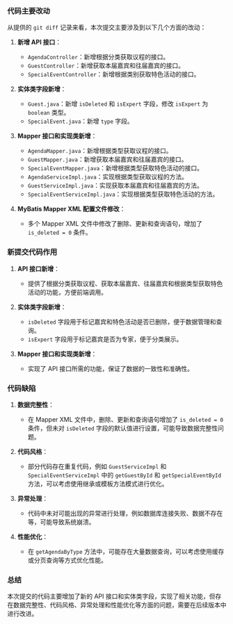### 代码主要改动

从提供的 `git diff` 记录来看，本次提交主要涉及到以下几个方面的改动：

1. **新增 API 接口**：
   - `AgendaController`：新增根据分类获取议程的接口。
   - `GuestController`：新增获取本届嘉宾和往届嘉宾的接口。
   - `SpecialEventController`：新增根据类别获取特色活动的接口。

2. **实体类字段新增**：
   - `Guest.java`：新增 `isDeleted` 和 `isExpert` 字段，修改 `isExpert` 为 `boolean` 类型。
   - `SpecialEvent.java`：新增 `type` 字段。

3. **Mapper 接口和实现类新增**：
   - `AgendaMapper.java`：新增根据类型获取议程的接口。
   - `GuestMapper.java`：新增获取本届嘉宾和往届嘉宾的接口。
   - `SpecialEventMapper.java`：新增根据类型获取特色活动的接口。
   - `AgendaServiceImpl.java`：实现根据类型获取议程的方法。
   - `GuestServiceImpl.java`：实现获取本届嘉宾和往届嘉宾的方法。
   - `SpecialEventServiceImpl.java`：实现根据类型获取特色活动的方法。

4. **MyBatis Mapper XML 配置文件修改**：
   - 多个 Mapper XML 文件中修改了删除、更新和查询语句，增加了 `is_deleted = 0` 条件。

### 新提交代码作用

1. **API 接口新增**：
   - 提供了根据分类获取议程、获取本届嘉宾、往届嘉宾和根据类型获取特色活动的功能，方便前端调用。

2. **实体类字段新增**：
   - `isDeleted` 字段用于标记嘉宾和特色活动是否已删除，便于数据管理和查询。
   - `isExpert` 字段用于标记嘉宾是否为专家，便于分类展示。

3. **Mapper 接口和实现类新增**：
   - 实现了 API 接口所需的功能，保证了数据的一致性和准确性。

### 代码缺陷

1. **数据完整性**：
   - 在 Mapper XML 文件中，删除、更新和查询语句增加了 `is_deleted = 0` 条件，但未对 `isDeleted` 字段的默认值进行设置，可能导致数据完整性问题。

2. **代码风格**：
   - 部分代码存在重复代码，例如 `GuestServiceImpl` 和 `SpecialEventServiceImpl` 中的 `getGuestById` 和 `getSpecialEventById` 方法，可以考虑使用继承或模板方法模式进行优化。

3. **异常处理**：
   - 代码中未对可能出现的异常进行处理，例如数据库连接失败、数据不存在等，可能导致系统崩溃。

4. **性能优化**：
   - 在 `getAgendaByType` 方法中，可能存在大量数据查询，可以考虑使用缓存或分页查询等方式优化性能。

### 总结

本次提交的代码主要增加了新的 API 接口和实体类字段，实现了相关功能，但存在数据完整性、代码风格、异常处理和性能优化等方面的问题，需要在后续版本中进行改进。